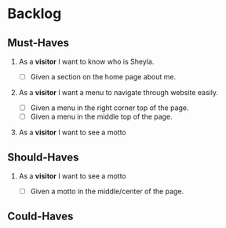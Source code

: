 # Backlog

## Must-Haves

1. As a **visitor** I want to know who is Sheyla.

   - [ ] Given a section on the home page about me.

2. As a **visitor** I want a menu to navigate through website easily.

   - [ ] Given a menu in the right corner top of the page.
   - [ ] Given a menu in the middle top of the page.

3. As a **visitor** I want to see a motto

## Should-Haves

1. As a **visitor** I want to see a motto

   - [ ] Given a motto in the middle/center of the page.

## Could-Haves
